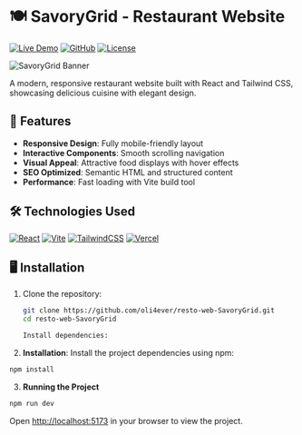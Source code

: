 # 🍽️ SavoryGrid - Restaurant Website

[![Live Demo](https://img.shields.io/badge/demo-live-brightgreen)](https://savorygrid.vercel.app/)
[![GitHub](https://img.shields.io/badge/source-code-blue)](https://github.com/oli4ever/resto-web-SavoryGrid)
[![License](https://img.shields.io/badge/license-MIT-orange)](LICENSE)

![SavoryGrid Banner](https://i.imgur.com/99wbwDO.jpeg)

A modern, responsive restaurant website built with React and Tailwind CSS, showcasing delicious cuisine with elegant design.

## 🚀 Features

- **Responsive Design**: Fully mobile-friendly layout
- **Interactive Components**: Smooth scrolling navigation
- **Visual Appeal**: Attractive food displays with hover effects
- **SEO Optimized**: Semantic HTML and structured content
- **Performance**: Fast loading with Vite build tool

## 🛠 Technologies Used

[![React](https://img.shields.io/badge/React-20232A?style=for-the-badge&logo=react)](https://reactjs.org)
[![Vite](https://img.shields.io/badge/Vite-B73BFE?style=for-the-badge&logo=vite&logoColor=FFD62E)](https://vite.dev/)
[![TailwindCSS](https://img.shields.io/badge/Tailwind_CSS-38B2AC?style=for-the-badge&logo=tailwind-css&logoColor=white)](https://tailwindcss.com/)
[![Vercel](https://img.shields.io/badge/Vercel-000000?style=for-the-badge&logo=vercel&logoColor=white)](https://vercel.com/)

## 🖥️ Installation

1. Clone the repository:

   ```bash
   git clone https://github.com/oli4ever/resto-web-SavoryGrid.git
   cd resto-web-SavoryGrid

   Install dependencies:

   ```

2. **Installation**:
   Install the project dependencies using npm:

```bash
npm install
```

3. **Running the Project**

```bash
npm run dev
```

Open [http://localhost:5173](http://localhost:5173) in your browser to view the project.
